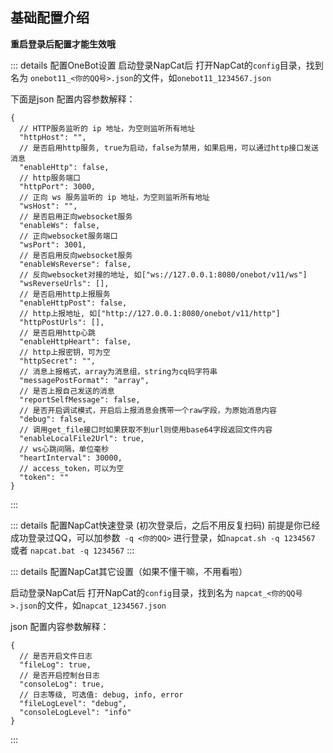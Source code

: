 ## 基础配置介绍

**重启登录后配置才能生效哦**

::: details 配置OneBot设置
启动登录NapCat后 打开NapCat的`config`目录，找到名为 `onebot11_<你的QQ号>.json`的文件，如`onebot11_1234567.json`

下面是json 配置内容参数解释：

```json5
{
  // HTTP服务监听的 ip 地址，为空则监听所有地址
  "httpHost": "",
  // 是否启用http服务, true为启动，false为禁用，如果启用，可以通过http接口发送消息
  "enableHttp": false,
  // http服务端口
  "httpPort": 3000,
  // 正向 ws 服务监听的 ip 地址，为空则监听所有地址
  "wsHost": "",
  // 是否启用正向websocket服务
  "enableWs": false,
  // 正向websocket服务端口
  "wsPort": 3001,
  // 是否启用反向websocket服务
  "enableWsReverse": false,
  // 反向websocket对接的地址, 如["ws://127.0.0.1:8080/onebot/v11/ws"]
  "wsReverseUrls": [],
  // 是否启用http上报服务
  "enableHttpPost": false,
  // http上报地址, 如["http://127.0.0.1:8080/onebot/v11/http"]
  "httpPostUrls": [],
  // 是否启用http心跳
  "enableHttpHeart": false,
  // http上报密钥，可为空
  "httpSecret": "",
  // 消息上报格式，array为消息组，string为cq码字符串
  "messagePostFormat": "array",
  // 是否上报自己发送的消息
  "reportSelfMessage": false,
  // 是否开启调试模式，开启后上报消息会携带一个raw字段，为原始消息内容
  "debug": false,
  // 调用get_file接口时如果获取不到url则使用base64字段返回文件内容
  "enableLocalFile2Url": true,
  // ws心跳间隔，单位毫秒
  "heartInterval": 30000,
  // access_token，可以为空
  "token": ""
}

```
:::

::: details 配置NapCat快速登录 (初次登录后，之后不用反复扫码)
前提是你已经成功登录过QQ，可以加参数` -q <你的QQ>` 进行登录，如`napcat.sh -q 1234567` 或者 `napcat.bat -q 1234567`
:::

::: details 配置NapCat其它设置（如果不懂干嘛，不用看啦）

启动登录NapCat后 打开NapCat的`config`目录，找到名为 `napcat_<你的QQ号>.json`的文件，如`napcat_1234567.json`

json 配置内容参数解释：
```json5
{
  // 是否开启文件日志
  "fileLog": true,
  // 是否开启控制台日志
  "consoleLog": true,
  // 日志等级, 可选值: debug, info, error
  "fileLogLevel": "debug",
  "consoleLogLevel": "info"
}
```
:::